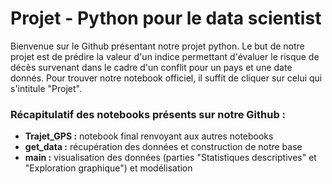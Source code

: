 # Projet - Python pour le data scientist
Bienvenue sur le Github présentant notre projet python.
Le but de notre projet est de prédire la valeur d'un indice permettant d'évaluer le risque de décès survenant dans le cadre d'un conflit pour un pays et une date donnés.
Pour trouver notre notebook officiel, il suffit de cliquer sur celui qui s'intitule "Projet".

### Récapitulatif des notebooks présents sur notre Github :

- **Trajet_GPS :** notebook final renvoyant aux autres notebooks
- **get_data :** récupération des données et construction de notre base
- **main :** visualisation des données (parties "Statistiques descriptives" et "Exploration graphique") et modélisation